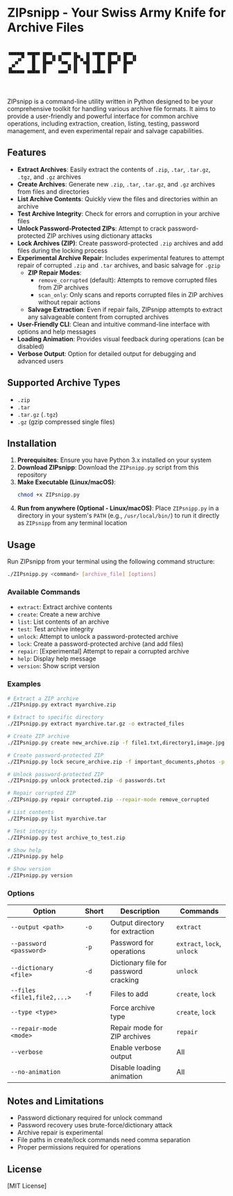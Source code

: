 # ZIPsnipp - Your Swiss Army Knife for Archive Files

```

▗▄▄▄▄▖▗▄▄▄▖▗▄▄▖  ▗▄▄▖▗▖  ▗▖▗▄▄▄▖▗▄▄▖ ▗▄▄▖ 
   ▗▞▘  █  ▐▌ ▐▌▐▌   ▐▛▚▖▐▌  █  ▐▌ ▐▌▐▌ ▐▌
 ▗▞▘    █  ▐▛▀▘  ▝▀▚▖▐▌ ▝▜▌  █  ▐▛▀▘ ▐▛▀▘ 
▐▙▄▄▄▖▗▄█▄▖▐▌   ▗▄▄▞▘▐▌  ▐▌▗▄█▄▖▐▌   ▐▌   
                                          
                                          
                                          

```

ZIPsnipp is a command-line utility written in Python designed to be your comprehensive toolkit for handling various archive file formats. It aims to provide a user-friendly and powerful interface for common archive operations, including extraction, creation, listing, testing, password management, and even experimental repair and salvage capabilities.

## Features

* **Extract Archives**: Easily extract the contents of `.zip`, `.tar`, `.tar.gz`, `.tgz`, and `.gz` archives
* **Create Archives**: Generate new `.zip`, `.tar`, `.tar.gz`, and `.gz` archives from files and directories
* **List Archive Contents**: Quickly view the files and directories within an archive
* **Test Archive Integrity**: Check for errors and corruption in your archive files
* **Unlock Password-Protected ZIPs**: Attempt to crack password-protected ZIP archives using dictionary attacks
* **Lock Archives (ZIP)**: Create password-protected `.zip` archives and add files during the locking process
* **Experimental Archive Repair**: Includes experimental features to attempt repair of corrupted `.zip` and `.tar` archives, and basic salvage for `.gzip`
  * **ZIP Repair Modes**:
    * `remove_corrupted` (default): Attempts to remove corrupted files from ZIP archives
    * `scan_only`: Only scans and reports corrupted files in ZIP archives without repair actions
  * **Salvage Extraction**: Even if repair fails, ZIPsnipp attempts to extract any salvageable content from corrupted archives
* **User-Friendly CLI**: Clean and intuitive command-line interface with options and help messages
* **Loading Animation**: Provides visual feedback during operations (can be disabled)
* **Verbose Output**: Option for detailed output for debugging and advanced users

## Supported Archive Types

* `.zip`
* `.tar`
* `.tar.gz` (`.tgz`)
* `.gz` (gzip compressed single files)

## Installation

1. **Prerequisites**: Ensure you have Python 3.x installed on your system
2. **Download ZIPsnipp**: Download the `ZIPsnipp.py` script from this repository
3. **Make Executable (Linux/macOS)**:
    ```bash
    chmod +x ZIPsnipp.py
    ```
4. **Run from anywhere (Optional - Linux/macOS)**: Place `ZIPsnipp.py` in a directory in your system's `PATH` (e.g., `/usr/local/bin/`) to run it directly as `ZIPsnipp` from any terminal location

## Usage

Run ZIPsnipp from your terminal using the following command structure:

```bash
./ZIPsnipp.py <command> [archive_file] [options]
```

### Available Commands

* `extract`: Extract archive contents
* `create`: Create a new archive
* `list`: List contents of an archive
* `test`: Test archive integrity
* `unlock`: Attempt to unlock a password-protected archive
* `lock`: Create a password-protected archive (and add files)
* `repair`: [Experimental] Attempt to repair a corrupted archive
* `help`: Display help message
* `version`: Show script version

### Examples

```bash
# Extract a ZIP archive
./ZIPsnipp.py extract myarchive.zip

# Extract to specific directory
./ZIPsnipp.py extract myarchive.tar.gz -o extracted_files

# Create ZIP archive
./ZIPsnipp.py create new_archive.zip -f file1.txt,directory1,image.jpg

# Create password-protected ZIP
./ZIPsnipp.py lock secure_archive.zip -f important_documents,photos -p MySecretPassword

# Unlock password-protected ZIP
./ZIPsnipp.py unlock protected.zip -d passwords.txt

# Repair corrupted ZIP
./ZIPsnipp.py repair corrupted.zip --repair-mode remove_corrupted

# List contents
./ZIPsnipp.py list myarchive.tar

# Test integrity
./ZIPsnipp.py test archive_to_test.zip

# Show help
./ZIPsnipp.py help

# Show version
./ZIPsnipp.py version
```

### Options

| Option | Short | Description | Commands |
|--------|-------|-------------|----------|
| `--output <path>` | `-o` | Output directory for extraction | `extract` |
| `--password <password>` | `-p` | Password for operations | `extract`, `lock`, `unlock` |
| `--dictionary <file>` | `-d` | Dictionary file for password cracking | `unlock` |
| `--files <file1,file2,...>` | `-f` | Files to add | `create`, `lock` |
| `--type <type>` | | Force archive type | `create`, `lock` |
| `--repair-mode <mode>` | | Repair mode for ZIP archives | `repair` |
| `--verbose` | | Enable verbose output | All |
| `--no-animation` | | Disable loading animation | All |

## Notes and Limitations

* Password dictionary required for unlock command
* Password recovery uses brute-force/dictionary attack
* Archive repair is experimental
* File paths in create/lock commands need comma separation
* Proper permissions required for operations

## License

[MIT License]

